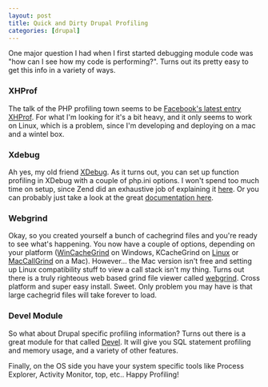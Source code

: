 ```yaml
---
layout: post
title: Quick and Dirty Drupal Profiling
categories: [drupal]
---
```


One major question I had when I first started debugging module code was "how can I see how my code is performing?". Turns out its pretty easy to get this info in a variety of ways.

### XHProf

The talk of the PHP profiling town seems to be [Facebook's latest entry XHProf](https://github.com/facebook/xhprof). For what I'm looking for it's a bit heavy, and it only seems to work on Linux, which is a problem, since I'm developing and deploying on a mac and a wintel box.

### Xdebug

Ah yes, my old friend [XDebug](http://www.xdebug.org). As it turns out, you can set up function profiling in XDebug with a couple of php.ini options. I won't spend too much time on setup, since Zend did an exhaustive job of explaining it [here](http://devzone.zend.com/article/2899). Or you can probably just take a look at the great [documentation here](http://www.xdebug.org/docs/profiler).

### Webgrind

Okay, so you created yourself a bunch of cachegrind files and you're ready to see what's happening. You now have a couple of options, depending on your platform ([WinCacheGrind](http://sourceforge.net/projects/wincachegrind/) on Windows, KCacheGrind on [Linux](http://kcachegrind.sourceforge.net/html/Home.html) or [MacCallGrind](http://www.maccallgrind.com/) on a Mac). However... the Mac version isn't free and setting up Linux compatibility stuff to view a call stack isn't my thing. Turns out there is a truly righteous web based grind file viewer called [webgrind](http://code.google.com/p/webgrind/). Cross platform and super easy install. Sweet. Only problem you may have is that large cachegrid files will take forever to load.

### Devel Module

So what about Drupal specific profiling information? Turns out there is a great module for that called [Devel](http://drupal.org/project/devel). It will give you SQL statement profiling and memory usage, and a variety of other features.

Finally, on the OS side you have your system specific tools like Process Explorer, Activity Monitor, top, etc.. Happy Profiling!